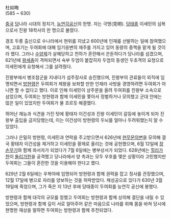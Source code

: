 杜如晦  
(585 ~ 630)

[중국](%EC%A4%91%EA%B5%AD.md) [당](%EB%8B%B9.md)나라 시대의 정치가, [능연각공신](%EB%8A%A5%EC%97%B0%EA%B0%81%20%EA%B3%B5%EC%8B%A0.md)의 한명. 자는 극명(克明).
[당태종](%EB%8B%B9%ED%83%9C%EC%A2%85.md) 이세민의 심복으로서 진왕 18학사의 한 명으로 불렸다.

경조 두릉 출신으로 수나라에서 현위를 지냈고 600년에 인재를 선발하는 일에 참여했으며, 고효기는 두여회에 대해 임기응변의 재주를 가지고
있어 동량의 중책을 맡게 될 것이라 했다. 그러나 [수양제](%EC%88%98%EC%96%91%EC%A0%9C.md)가 살해당하고
천하가 혼란해서 은둔하다가 당나라를 섬겼으며, 621년에 [왕세충](%EC%99%95%EC%84%B8%EC%B6%A9.md)이
격파되면서 숙부 두엄이 붙잡히자 두엄의 동생인 두초객의 요청으로 이세민에게 요청해서 그를 살려줬다.

진왕부에서 병조참군을 지내다가 섬주장사로 승진했으며, 진왕부의 관료들이 외직에 임명되면서
[방현령](%EB%B0%A9%ED%98%84%EB%A0%B9.md)은 두여회가 제왕을 보좌할 만한 인재라 사방을 경영하려면 두여회가
아니면 할 수 없다고 했다. 이로 인해 이세민이 상주문을 올려 두여회를 진왕부 소속으로 삼았으며, 두여회는 방현령과 함께 이세민을 쫓아서
정벌하거나 모의했고 군대 안에는 많은 일이 있었지만 두여회가 물 흐르듯 해결했다.

뛰어난 재능과 식견을 가진 탓에 황태자 이건성과 진왕 이세민이 갈등에 놓이게 되자 진왕부 출입을 금지당했는데, 이는 이건성이 방현령의 두뇌를
얼마나 두려워했는지 알 수 있었다.

그러나 은밀히 방현령, 이세민과 연락을 주고받으면서 626년에 [현무문의변](%ED%98%84%EB%AC%B4%EB%AC%B8%EC%9D%98%20%EB%B3%80.md)을 모의해 결국 황태자 이건성을
제거하고 이세민을 황제로 올리는 것에 공헌했으며, 6월 12일에
[장손무기](%EC%9E%A5%EC%86%90%EB%AC%B4%EA%B8%B0.md)와 함께 좌서자가 되었다가 7월 6일에는 병부상서가
되었다. 628년에는 [힐리가한](%ED%9E%90%EB%A6%AC%EA%B0%80%ED%95%9C.md)이
[돌리가한](%EB%8F%8C%EB%A6%AC%EA%B0%80%ED%95%9C.md)을 공격했고 당나라에서 양 측과는 모두 우호를 맺은
상황이라 고민했지만 두여회는 그들이 혼란한 것을 이용해야 한다고 했다.

629년 2월 6일에는 우복야에 임명되어 방현령과 함께 권력을 잡고 정사를 관장했으며, 12월 17일에 병으로 자리를 양보하는 것을
허락받았다. 채성공으로 있다가 630년 3월 19일에 죽었으며, 그가 죽은 지 13년 후에 당태종이 두여회를 능연각 공신에 봉했다.

방현령과 함께 대각의 규모를 정했고 두여회는 방현령과 함께 상의해 결단을 내릴 수 있었으며, 방현령과 함께 깊이 서로 알아주어 같은 마음으로
나라를 위해 몸을 바쳐 당시에 현명한 재상을 말하면 두여회는 방현령과 함께 추천되었다.

